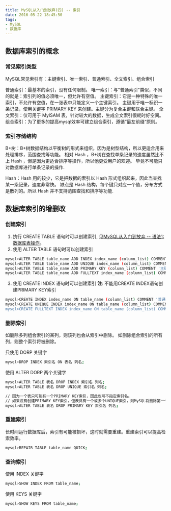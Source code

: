```yaml
---
title: MySQL从入门到放弃(四) -- 索引
date: 2016-05-22 18:45:50
tags:
- MySQL
- 数据库
---
```

## 数据库索引的概念

### 常见索引类型
MySQL常见索引有：主键索引、唯一索引、普通索引、全文索引、组合索引

普通索引：最基本的索引，没有任何限制。
唯一索引：与"普通索引"类似，不同的就是：索引列的值必须唯一，但允许有空值。
主键索引：它是一种特殊的唯一索引，不允许有空值，在一张表中只能定义一个主键索引。
主键用于唯一标识一条记录，使用关键字 PRIMARY KEY 来创建。主键分为复合主键和联合主键。
全文索引：仅可用于 MyISAM 表，针对较大的数据，生成全文索引很耗时好空间。
组合索引：为了更多的提高mysql效率可建立组合索引，遵循”最左前缀“原则。

### 索引存储结构
B+树：B+树数据结构以平衡树的形式来组织，因为是树型结构，所以更适合用来处理排序，范围查找等功能。
相对 Hash ，B+树在查找单条记录的速度虽然比不上 Hash ，但是因为更适合排序等操作，所以他更受用户的欢迎。
毕竟不可能只对数据库进行单条记录的操作.

Hash：Hash 用的较少，它是把数据的索引以 Hash 形式组织起来，因此当查找某一条记录，速度非常快。
缺点是 Hash 结构，每个键只对应一个值，分布方式是散列的。所以 Hash 并不支持范围查找和排序等功能.

## 数据库索引的增删改

### 创建索引

1. 执行 CREATE TABLE 语句时可以创建索引, 见[MySQL从入门到放弃 -- 语法1:数据库表操作](/2016/05/10/mysql_1-1/)。
2. 使用 ALTER TABLE 语句时可以创建索引
``` bash
mysql>ALTER TABLE table_name ADD INDEX index_name (column_list) COMMENT '普通索引';
mysql>ALTER TABLE table_name ADD UNIQUE index_name (column_list) COMMENT '唯一索引';
mysql>ALTER TABLE table_name ADD PRIMARY KEY (column_list) COMMENT '主键';
mysql>ALTER TABLE table_name ADD FULLTEXT index_name (column_list) COMMENT '全文索引';
```
3. 使用 CREATE INDEX 语句时可以创建索引
**注**: 不能用CREATE INDEX语句创建PRIMARY KEY索引
``` bash
mysql>CREATE INDEX index_name ON table_name (column_list) COMMENT '普通索引';
mysql>CREATE UNIQUE INDEX index_name ON table_name (column_list) COMMENT '唯一索引;
mysql>CREATE FULLTEXT INDEX index_name ON table_name (column_list) COMMENT '全文索引';
```

### 删除索引
如删除多列组合索引的某列，则该列也会从索引中删除。
如删除组合索引的所有列，则整个索引将被删除。

只使用 DORP 关键字
``` bash
mysql>DROP INDEX 索引名 ON 表名 列名;
```
使用 ALTER DORP 两个关键字
``` bash
mysql>ALTER TABLE 表名 DROP INDEX 索引名 列名;
mysql>ALTER TABLE 表名 DROP UNIQUE 索引名 列名;

// 因为一个表只可能有一个PRIMARY KEY索引，因此也可不指定索引名。
// 如果没有创建PRIMARY KEY索引，但表具有一个或多个UNIQUE索引，则MySQL将删除第一个UNIQUE索引。
mysql>ALTER TABLE 表名 DROP PRIMARY KEY 索引名 列名;
```


### 重建索引
长时间运行数据库后，索引有可能被损坏，这时就需要重建。重建索引可以提高检索效率。
``` bash
mysql>REPAIR TABLE table_name QUICK;
```

### 查询索引
使用 INDEX 关键字
``` bash
mysql>SHOW INDEX FROM table_name;
```
使用 KEYS 关键字
``` bash
mysql>SHOW KEYS FROM table_name;
```